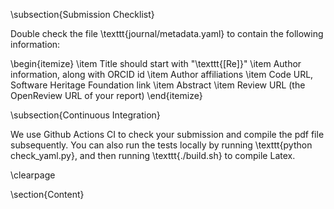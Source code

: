 \subsection{Submission Checklist}

Double check the file \texttt{journal/metadata.yaml} to contain the following information:

\begin{itemize}
\item Title should start with "\texttt{[Re]}"
\item Author information, along with ORCID id
\item Author affiliations
\item Code URL, Software Heritage Foundation link
\item Abstract
\item Review URL (the OpenReview URL of your report)
\end{itemize}

\subsection{Continuous Integration}

We use Github Actions CI to check your submission and compile the pdf file subsequently.
You can also run the tests locally by running \texttt{python check\_yaml.py}, and then running \texttt{./build.sh} to compile Latex.

\clearpage

\section{Content}
